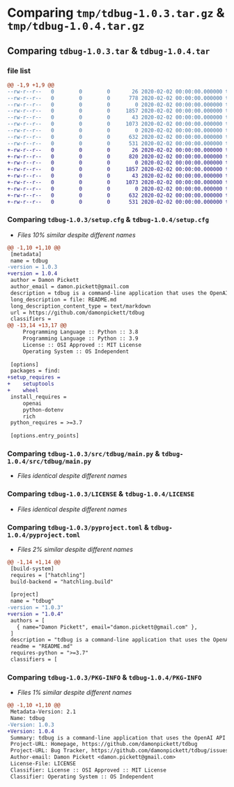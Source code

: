 # Comparing `tmp/tdbug-1.0.3.tar.gz` & `tmp/tdbug-1.0.4.tar.gz`

## Comparing `tdbug-1.0.3.tar` & `tdbug-1.0.4.tar`

### file list

```diff
@@ -1,9 +1,9 @@
--rw-r--r--   0        0        0       26 2020-02-02 00:00:00.000000 tdbug-1.0.3/MANIFEST.in
--rw-r--r--   0        0        0      778 2020-02-02 00:00:00.000000 tdbug-1.0.3/setup.cfg
--rw-r--r--   0        0        0        0 2020-02-02 00:00:00.000000 tdbug-1.0.3/src/tdbug/__init__.py
--rw-r--r--   0        0        0     1857 2020-02-02 00:00:00.000000 tdbug-1.0.3/src/tdbug/main.py
--rw-r--r--   0        0        0       43 2020-02-02 00:00:00.000000 tdbug-1.0.3/.gitignore
--rw-r--r--   0        0        0     1073 2020-02-02 00:00:00.000000 tdbug-1.0.3/LICENSE
--rw-r--r--   0        0        0        0 2020-02-02 00:00:00.000000 tdbug-1.0.3/README.md
--rw-r--r--   0        0        0      632 2020-02-02 00:00:00.000000 tdbug-1.0.3/pyproject.toml
--rw-r--r--   0        0        0      531 2020-02-02 00:00:00.000000 tdbug-1.0.3/PKG-INFO
+-rw-r--r--   0        0        0       26 2020-02-02 00:00:00.000000 tdbug-1.0.4/MANIFEST.in
+-rw-r--r--   0        0        0      820 2020-02-02 00:00:00.000000 tdbug-1.0.4/setup.cfg
+-rw-r--r--   0        0        0        0 2020-02-02 00:00:00.000000 tdbug-1.0.4/src/tdbug/__init__.py
+-rw-r--r--   0        0        0     1857 2020-02-02 00:00:00.000000 tdbug-1.0.4/src/tdbug/main.py
+-rw-r--r--   0        0        0       43 2020-02-02 00:00:00.000000 tdbug-1.0.4/.gitignore
+-rw-r--r--   0        0        0     1073 2020-02-02 00:00:00.000000 tdbug-1.0.4/LICENSE
+-rw-r--r--   0        0        0        0 2020-02-02 00:00:00.000000 tdbug-1.0.4/README.md
+-rw-r--r--   0        0        0      632 2020-02-02 00:00:00.000000 tdbug-1.0.4/pyproject.toml
+-rw-r--r--   0        0        0      531 2020-02-02 00:00:00.000000 tdbug-1.0.4/PKG-INFO
```

### Comparing `tdbug-1.0.3/setup.cfg` & `tdbug-1.0.4/setup.cfg`

 * *Files 10% similar despite different names*

```diff
@@ -1,10 +1,10 @@
 [metadata]
 name = tdbug
-version = 1.0.3
+version = 1.0.4
 author = Damon Pickett
 author_email = damon.pickett@gmail.com
 description = tdbug is a command-line application that uses the OpenAI API to diagnose bugs when programming.
 long_description = file: README.md
 long_description_content_type = text/markdown
 url = https://github.com/damonpickett/tdbug
 classifiers =
@@ -13,14 +13,17 @@
     Programming Language :: Python :: 3.8
     Programming Language :: Python :: 3.9
     License :: OSI Approved :: MIT License
     Operating System :: OS Independent
 
 [options]
 packages = find:
+setup_requires =
+    setuptools
+    wheel
 install_requires =
     openai
     python-dotenv
     rich
 python_requires = >=3.7
 
 [options.entry_points]
```

### Comparing `tdbug-1.0.3/src/tdbug/main.py` & `tdbug-1.0.4/src/tdbug/main.py`

 * *Files identical despite different names*

### Comparing `tdbug-1.0.3/LICENSE` & `tdbug-1.0.4/LICENSE`

 * *Files identical despite different names*

### Comparing `tdbug-1.0.3/pyproject.toml` & `tdbug-1.0.4/pyproject.toml`

 * *Files 2% similar despite different names*

```diff
@@ -1,14 +1,14 @@
 [build-system]
 requires = ["hatchling"]
 build-backend = "hatchling.build"
 
 [project]
 name = "tdbug"
-version = "1.0.3"
+version = "1.0.4"
 authors = [
   { name="Damon Pickett", email="damon.pickett@gmail.com" },
 ]
 description = "tdbug is a command-line application that uses the OpenAI API to diagnose bugs when programming."
 readme = "README.md"
 requires-python = ">=3.7"
 classifiers = [
```

### Comparing `tdbug-1.0.3/PKG-INFO` & `tdbug-1.0.4/PKG-INFO`

 * *Files 1% similar despite different names*

```diff
@@ -1,10 +1,10 @@
 Metadata-Version: 2.1
 Name: tdbug
-Version: 1.0.3
+Version: 1.0.4
 Summary: tdbug is a command-line application that uses the OpenAI API to diagnose bugs when programming.
 Project-URL: Homepage, https://github.com/damonpickett/tdbug
 Project-URL: Bug Tracker, https://github.com/damonpickett/tdbug/issues
 Author-email: Damon Pickett <damon.pickett@gmail.com>
 License-File: LICENSE
 Classifier: License :: OSI Approved :: MIT License
 Classifier: Operating System :: OS Independent
```

